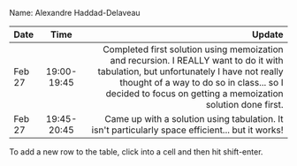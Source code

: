 Name: Alexandre Haddad-Delaveau

| Date   |    Time     |                                                                                                                                                                                                                                          Update |
|:-------|:-----------:|------------------------------------------------------------------------------------------------------------------------------------------------------------------------------------------------------------------------------------------------:|
| Feb 27 | 19:00-19:45 | Completed first solution using memoization and recursion. I REALLY want to do it with tabulation, but unfortunately I have not really thought of a way to do so in class... so I decided to focus on getting a memoization solution done first. |
| Feb 27 | 19:45-20:45 |                                                                                                                                                Came up with a solution using tabulation. It isn't particularly space efficient... but it works! |


To add a new row to the table, click into a cell and then hit shift-enter.